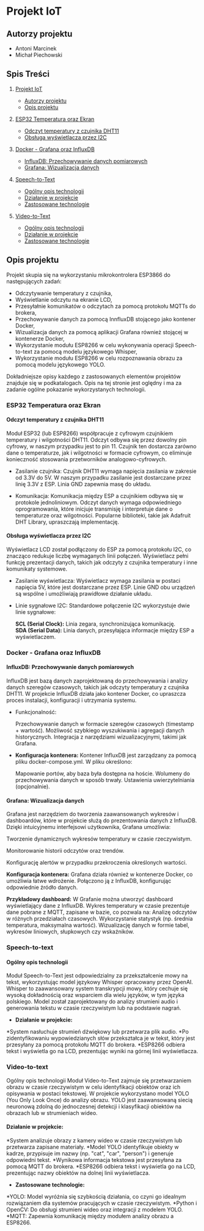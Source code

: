 # Projekt IoT # 

## Autorzy projektu ## 
* Antoni Marcinek 
* Michał Piechowski

## Spis Treści ## 

1. [Projekt IoT](#projekt-iot)
   - [Autorzy projektu](#autorzy-projektu)
   - [Opis projektu](#opis-projektu)

2. [ESP32 Temperatura oraz Ekran](#esp32-temperatura-oraz-ekran)
   - [Odczyt temperatury z czujnika DHT11](#odczyt-temperatury-z-czujnika-dht11)
   - [Obsługa wyświetlacza przez I2C](#obsługa-wyświetlacza-przez-i2c)

3. [Docker - Grafana oraz InfluxDB](#docker---grafana-oraz-influxdb)
   - [InfluxDB: Przechowywanie danych pomiarowych](#influxdb-przechowywanie-danych-pomiarowych)
   - [Grafana: Wizualizacja danych](#grafana-wizualizacja-danych)

4. [Speech-to-Text](#speech-to-text)
   - [Ogólny opis technologii](#ogólny-opis-technologii-1)
   - [Działanie w projekcie](#działanie-w-projekcie)
   - [Zastosowane technologie](#zastosowane-technologie)

5. [Video-to-Text](#video-to-text)
   - [Ogólny opis technologii](#ogólny-opis-technologii-2)
   - [Działanie w projekcie](#działanie-w-projekcie-1)
   - [Zastosowane technologie](#zastosowane-technologie-1)

## Opis projektu ##

Projekt skupia się na wykorzystaniu mikrokontrolera ESP3866 do następujących zadań:

* Odczytywanie temperatury z czujnika,
* Wyświetlanie odczytu na ekranie LCD,
* Przesyłałnie komunikatów o odczytach za pomocą protokołu MQTTs do brokera,
* Przechowywanie danych za pomocą InnfluxDB stojącego jako kontener Docker,
* Wizualizacja danych za pomocą aplikacji Grafana również stojącej w kontenerze Docker,
* Wykorzystanie modułu ESP8266 w celu wykonywania operacji Speech-to-text za pomocą modelu językowego Whisper,
* Wykorzystanie modułu ESP8266 w celu rozpoznawania obrazu za pomocą modelu językowego YOLO.

Dokładniejsze opisy każdego z zastosowanych elementów projektów znajduje się w podkatalogach. Opis na tej stronie jest oględny i ma za zadanie ogólne pokazanie wykorzystanych technologii. 

### ESP32 Temperatura oraz Ekran ###

#### Odczyt temperatury z czujnika DHT11 #### 
Moduł ESP32 (lub ESP8266) współpracuje z cyfrowym czujnikiem temperatury i wilgotności DHT11. Odczyt odbywa się przez dowolny pin cyfrowy, w naszym przypadku jest to pin 11. Czujnik ten dostarcza zarówno dane o temperaturze, jak i wilgotności w formacie cyfrowym, co eliminuje konieczność stosowania przetworników analogowo-cyfrowych.

* Zasilanie czujnika:
  Czujnik DHT11 wymaga napięcia zasilania w zakresie od 3.3V do 5V. W naszym przypadku zasilanie jest dostarczane przez linię 3.3V z ESP. Linia GND zapewnia masę do układu.

* Komunikacja:
  Komunikacja między ESP a czujnikiem odbywa się w protokole jednoliniowym. Odczyt danych wymaga odpowiedniego oprogramowania, które inicjuje transmisję i interpretuje dane o temperaturze oraz wilgotności. Popularne biblioteki, takie jak Adafruit DHT Library, upraszczają implementację.
  
#### Obsługa wyświetlacza przez I2C ####
Wyświetlacz LCD został podłączony do ESP za pomocą protokołu I2C, co znacząco redukuje liczbę wymaganych linii połączeń. Wyświetlacz pełni funkcję prezentacji danych, takich jak odczyty z czujnika temperatury i inne komunikaty systemowe.

* Zasilanie wyświetlacza:
  Wyświetlacz wymaga zasilania w postaci napięcia 5V, które jest dostarczane przez ESP. Linie GND obu urządzeń są wspólne i umożliwiają prawidłowe działanie układu.

* Linie sygnałowe I2C:
  Standardowe połączenie I2C wykorzystuje dwie linie sygnałowe:

  **SCL (Serial Clock):** Linia zegara, synchronizująca komunikację. <br>
  **SDA (Serial Data):** Linia danych, przesyłająca informacje między ESP a wyświetlaczem.

### Docker - Grafana oraz InfluxDB ###

#### InfluxDB: Przechowywanie danych pomiarowych ####

InfluxDB jest bazą danych zaprojektowaną do przechowywania i analizy danych szeregów czasowych, takich jak odczyty temperatury z czujnika DHT11. W projekcie InfluxDB działa jako kontener Docker, co upraszcza proces instalacji, konfiguracji i utrzymania systemu.

* Funkcjonalność:

  Przechowywanie danych w formacie szeregów czasowych (timestamp + wartość).
  Możliwość szybkiego wyszukiwania i agregacji danych historycznych.
  Integracja z narzędziami wizualizacyjnymi, takimi jak Grafana.

* **Konfiguracja kontenera:** Kontener InfluxDB jest zarządzany za pomocą pliku docker-compose.yml. W pliku określono:

  Mapowanie portów, aby baza była dostępna na hoście.
  Wolumeny do przechowywania danych w sposób trwały.
  Ustawienia uwierzytelniania (opcjonalnie).

#### Grafana: Wizualizacja danych ####
Grafana jest narzędziem do tworzenia zaawansowanych wykresów i dashboardów, które w projekcie służą do prezentowania danych z InfluxDB. Dzięki intuicyjnemu interfejsowi użytkownika, Grafana umożliwia:

Tworzenie dynamicznych wykresów temperatury w czasie rzeczywistym.

Monitorowanie historii odczytów oraz trendów.

Konfigurację alertów w przypadku przekroczenia określonych wartości.

**Konfiguracja kontenera:** Grafana działa również w kontenerze Docker, co umożliwia łatwe wdrożenie. Połączono ją z InfluxDB, konfigurując odpowiednie źródło danych.

**Przykładowy dashboard:** W Grafanie można utworzyć dashboard wyświetlający dane z InfluxDB. Wykres temperatury w czasie prezentuje dane pobrane z MQTT, zapisane w bazie, co pozwala na:
Analizę odczytów w różnych przedziałach czasowych.
Wykorzystanie statystyk (np. średnia temperatura, maksymalna wartość).
Wizualizację danych w formie tabel, wykresów liniowych, słupkowych czy wskaźników.

### Speech-to-text ###

#### Ogólny opis technologii #### 
Moduł Speech-to-Text jest odpowiedzialny za przekształcenie mowy na tekst, wykorzystując model językowy Whisper opracowany przez OpenAI. Whisper to zaawansowany system transkrypcji mowy, który cechuje się wysoką dokładnością oraz wsparciem dla wielu języków, w tym języka polskiego. Model został zaprojektowany do analizy strumieni audio i generowania tekstu w czasie rzeczywistym lub na podstawie nagrań.

* **Działanie w projekcie:**

*System nasłuchuje strumień dźwiękowy lub przetwarza plik audio.
*Po zidentyfikowaniu wypowiedzianych słów przekształca je w tekst, który jest przesyłany za pomocą protokołu MQTT do brokera.
*ESP8266 odbiera tekst i wyświetla go na LCD, prezentując wyniki na górnej linii wyświetlacza.

### Video-to-text ###

Ogólny opis technologii
Moduł Video-to-Text zajmuje się przetwarzaniem obrazu w czasie rzeczywistym w celu identyfikacji obiektów oraz ich opisywania w postaci tekstowej. W projekcie wykorzystano model YOLO (You Only Look Once) do analizy obrazu. YOLO jest zaawansowaną siecią neuronową zdolną do jednoczesnej detekcji i klasyfikacji obiektów na obrazach lub w strumieniach wideo.

#### Działanie w projekcie: ####

*System analizuje obrazy z kamery wideo w czasie rzeczywistym lub przetwarza zapisane materiały.
*Model YOLO identyfikuje obiekty w kadrze, przypisuje im nazwy (np. "cat", "car", "person") i generuje odpowiedni tekst.
*Wynikowa informacja tekstowa jest przesyłana za pomocą MQTT do brokera.
*ESP8266 odbiera tekst i wyświetla go na LCD, prezentując nazwy obiektów na dolnej linii wyświetlacza.

* **Zastosowane technologie:**

*YOLO: Model wyróżnia się szybkością działania, co czyni go idealnym rozwiązaniem dla systemów pracujących w czasie rzeczywistym.
*Python i OpenCV: Do obsługi strumieni wideo oraz integracji z modelem YOLO.
*MQTT: Zapewnia komunikację między modułem analizy obrazu a ESP8266.

